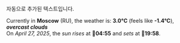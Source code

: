 
자동으로 추가된 텍스트입니다.

<!--START_SECTION:weather:moscow-->
Currently in **Moscow** (RU), the weather is: **3.0°C** (feels like **-1.4°C**), ***overcast clouds***<br/>
On *April 27, 2025*, the *sun rises* at 🌅**04:55** and *sets* at 🌇**19:58**.
<!--END_SECTION:weather-->
